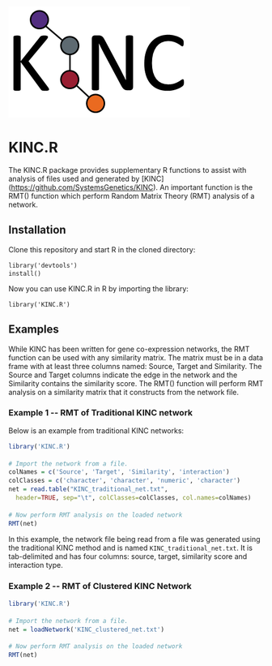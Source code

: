 ![KINC logo](KINClogo.png)

# KINC.R

The KINC.R package provides supplementary R functions to assist with analysis of files used and generated by [KINC] (https://github.com/SystemsGenetics/KINC).  An important function is the RMT() function which perform Random Matrix Theory (RMT) analysis of a network.

## Installation

Clone this repository and start R in the cloned directory:
```
library('devtools')
install()
```

Now you can use KINC.R in R by importing the library:
```
library('KINC.R')
```

## Examples

While KINC has been written for gene co-expression networks, the RMT function can be used with any similarity matrix.  The matrix must be in a data frame with at least three columns named: Source, Target and Similarity.  The Source and Target columns indicate the edge in the network and the Similarity contains the similarity score.  The RMT() function will perform RMT analysis on a similarity matrix that it constructs from the network file.

### Example 1 -- RMT of Traditional KINC network

Below is an example from traditional KINC networks:

``` R
library('KINC.R')

# Import the network from a file.
colNames = c('Source', 'Target', 'Similarity', 'interaction')
colClasses = c('character', 'character', 'numeric', 'character')
net = read.table("KINC_traditional_net.txt",
  header=TRUE, sep="\t", colClasses=colClasses, col.names=colNames)

# Now perform RMT analysis on the loaded network
RMT(net)
```

In this example, the network file being read from a file was generated using the traditional KINC method and is named `KINC_traditional_net.txt`. It is tab-delimited and has four columns: source, target, similarity score and interaction type.

### Example 2 -- RMT of Clustered KINC Network

``` R
library('KINC.R')

# Import the network from a file.
net = loadNetwork('KINC_clustered_net.txt')

# Now perform RMT analysis on the loaded network
RMT(net)
```
